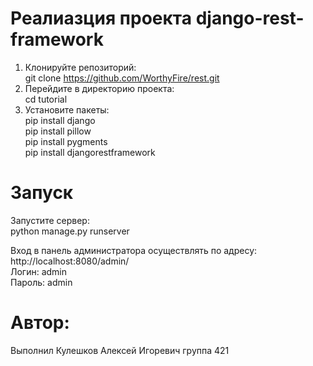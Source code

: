 # Реалиазция проекта django-rest-framework <br>
1. Клонируйте репозиторий: <br>
git clone https://github.com/WorthyFire/rest.git <br>
2. Перейдите в директорию проекта: <br>
cd tutorial<br>
3. Установите пакеты: <br>
   pip install django <br>
   pip install pillow <br>
   pip install pygments <br>
   pip install djangorestframework
# Запуск <br>
Запустите сервер: <br>
python manage.py runserver <br>

Вход в панель администратора осуществлять по адресу: <br>
    http://localhost:8080/admin/ <br>
    Логин: admin <br>
    Пароль: admin


# Автор: <br>
Выполнил Кулешков Алексей Игоревич группа 421
